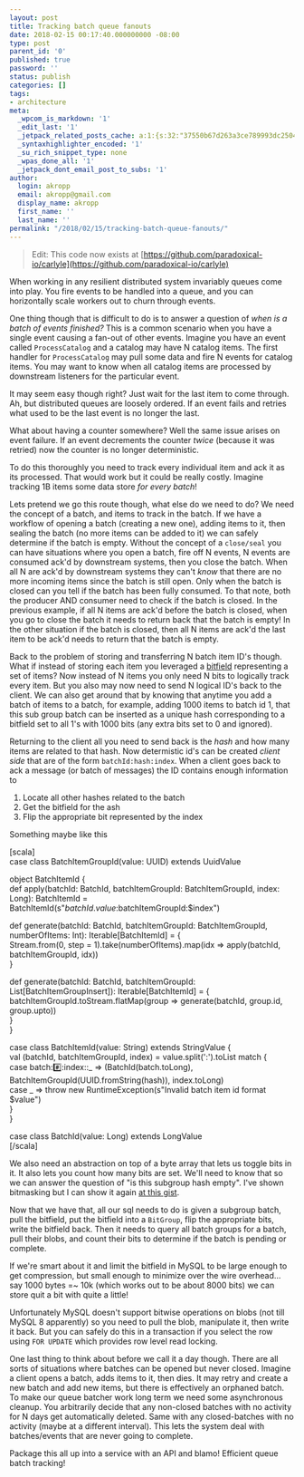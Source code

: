 ```yaml
---
layout: post
title: Tracking batch queue fanouts
date: 2018-02-15 00:17:40.000000000 -08:00
type: post
parent_id: '0'
published: true
password: ''
status: publish
categories: []
tags:
- architecture
meta:
  _wpcom_is_markdown: '1'
  _edit_last: '1'
  _jetpack_related_posts_cache: a:1:{s:32:"37550b67d263a3ce789993dc25046c5f";a:2:{s:7:"expires";i:1557076392;s:7:"payload";a:6:{i:0;a:1:{s:2:"id";i:4783;}i:1;a:1:{s:2:"id";i:4750;}i:2;a:1:{s:2:"id";i:4945;}i:3;a:1:{s:2:"id";i:1587;}i:4;a:1:{s:2:"id";i:532;}i:5;a:1:{s:2:"id";i:390;}}}}
  _syntaxhighlighter_encoded: '1'
  _su_rich_snippet_type: none
  _wpas_done_all: '1'
  _jetpack_dont_email_post_to_subs: '1'
author:
  login: akropp
  email: akropp@gmail.com
  display_name: akropp
  first_name: ''
  last_name: ''
permalink: "/2018/02/15/tracking-batch-queue-fanouts/"
---
```

> Edit: This code now exists at [https://github.com/paradoxical-io/carlyle](https://github.com/paradoxical-io/carlyle)

When working in any resilient distributed system invariably queues come into play. You fire events to be handled into a queue, and you can horizontally scale workers out to churn through events.

One thing though that is difficult to do is to answer a question of _when is a batch of events finished?_ This is a common scenario when you have a single event causing a fan-out of other events. Imagine you have an event called `ProcessCatalog` and a catalog may have N catalog items. The first handler for `ProcessCatalog` may pull some data and fire N events for catalog items. You may want to know when all catalog items are processed by downstream listeners for the particular event.

It may seem easy though right? Just wait for the last item to come through. Ah, but distributed queues are loosely ordered. If an event fails and retries what used to be the last event is no longer the last.

What about having a counter somewhere? Well the same issue arises on event failure. If an event decrements the counter _twice_ (because it was retried) now the counter is no longer deterministic.

To do this thoroughly you need to track every individual item and ack it as its processed. That would work but it could be really costly. Imagine tracking 1B items some data store _for every batch_!

Lets pretend we go this route though, what else do we need to do? We need the concept of a batch, and items to track in the batch. If we have a workflow of opening a batch (creating a new one), adding items to it, then sealing the batch (no more items can be added to it) we can safely determine if the batch is empty. Without the concept of a `close/seal` you can have situations where you open a batch, fire off N events, N events are consumed ack'd by downstream systems, then you close the batch. When all N are ack'd by downstream systems they can't _know_ that there are no more incoming items since the batch is still open. Only when the batch is closed can you tell if the batch has been fully consumed. To that note, both the producer AND consumer need to check if the batch is closed. In the previous example, if all N items are ack'd before the batch is closed, when you go to close the batch it needs to return back that the batch is empty! In the other situation if the batch is closed, then all N items are ack'd the last item to be ack'd needs to return that the batch is empty.

Back to the problem of storing and transferring N batch item ID's though. What if instead of storing each item you leveraged a [bitfield](http://onoffswitch.net/bit-packing-pacman) representing a set of items? Now instead of N items you only need N bits to logically track every item. But you also may now need to send N logical ID's back to the client. We can also get around that by knowing that anytime you add a batch of items to a batch, for example, adding 1000 items to batch id 1, that this sub group batch can be inserted as a unique hash corresponding to a bitfield set to all 1's with 1000 bits (any extra bits set to 0 and ignored).

Returning to the client all you need to send back is the _hash_ and how many items are related to that hash. Now determistic id's can be created _client side_ that are of the form `batchId:hash:index`. When a client goes back to ack a message (or batch of messages) the ID contains enough information to

1. Locate all other hashes related to the batch
2. Get the bitfield for the ash
3. Flip the appropriate bit represented by the index

Something maybe like this

[scala]  
case class BatchItemGroupId(value: UUID) extends UuidValue

object BatchItemId {  
 def apply(batchId: BatchId, batchItemGroupId: BatchItemGroupId, index: Long): BatchItemId = BatchItemId(s"${batchId.value}:$batchItemGroupId:$index")

def generate(batchId: BatchId, batchItemGroupId: BatchItemGroupId, numberOfItems: Int): Iterable[BatchItemId] = {  
 Stream.from(0, step = 1).take(numberOfItems).map(idx =\> apply(batchId, batchItemGroupId, idx))  
 }

def generate(batchId: BatchId, batchItemGroupId: List[BatchItemGroupInsert]): Iterable[BatchItemId] = {  
 batchItemGroupId.toStream.flatMap(group =\> generate(batchId, group.id, group.upto))  
 }  
}

case class BatchItemId(value: String) extends StringValue {  
 val (batchId, batchItemGroupId, index) = value.split(':').toList match {  
 case batch::hash::index::\_ =\> (BatchId(batch.toLong), BatchItemGroupId(UUID.fromString(hash)), index.toLong)  
 case \_ =\> throw new RuntimeException(s"Invalid batch item id format $value")  
 }  
}

case class BatchId(value: Long) extends LongValue  
[/scala]

We also need an abstraction on top of a byte array that lets us toggle bits in it. It also lets you count how many bits are set. We'll need to know that so we can answer the question of "is this subgroup hash empty". I've shown bitmasking but I can show it again [at this gist](https://gist.github.com/devshorts/df36b7f042d8f64df382efb1a43c898a).

Now that we have that, all our sql needs to do is given a subgroup batch, pull the bitfield, put the bitfield into a `BitGroup`, flip the appropriate bits, write the bitfield back. Then it needs to query all batch groups for a batch, pull their blobs, and count their bits to determine if the batch is pending or complete.

If we're smart about it and limit the bitfield in MySQL to be large enough to get compression, but small enough to minimize over the wire overhead... say 1000 bytes =~ 10k (which works out to be about 8000 bits) we can store quit a bit with quite a little!

Unfortunately MySQL doesn't support bitwise operations on blobs (not till MySQL 8 apparently) so you need to pull the blob, manipulate it, then write it back. But you can safely do this in a transaction if you select the row using `FOR UPDATE` which provides row level read locking.

One last thing to think about before we call it a day though. There are all sorts of situations where batches can be opened but never closed. Imagine a client opens a batch, adds items to it, then dies. It may retry and create a new batch and add new items, but there is effectively an orphaned batch. To make our queue batcher work long term we need some asynchronous cleanup. You arbitrarily decide that any non-closed batches with no activity for N days get automatically deleted. Same with any closed-batches with no activity (maybe at a different interval). This lets the system deal with batches/events that are never going to complete.

Package this all up into a service with an API and blamo! Efficient queue batch tracking!


